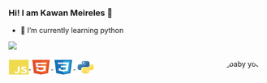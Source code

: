 ### Hi! I am Kawan Meireles 👋

- 🌱 I’m currently learning python
<!--
o my perfil do github foi baseado neste video do youtube da Rafaella Ballerini  https://www.youtube.com/watch?v=TsaLQAetPLU e esse é o link do repositório do Github Stats - https://github.com/anuraghazra/github-readme-stats
<img height="140em" src="https://github-readme-stats.vercel.app/api/top-langs/?username=kawanmeireles&layout=compact&langs_count=7&theme=gruvbox_light"/>
-->
<div align="left">
  <a href="https://github.com/kawanmeireles">
  <img height="180em" src="https://github-readme-stats.vercel.app/api?username=kawanmeireles&show_icons=true&theme=gruvbox_light&include_all_commits=true&count_private=true"/>

  
</div>
  
<!--
iamgens das liguas de programação que eu estou estudando ou tenho alguma base. Além do gif do baby yoda
-->
  <div style="display: inline_block"><br>
  <img align="center" alt="Rafa-Js" height="30" width="40" src="https://raw.githubusercontent.com/devicons/devicon/master/icons/javascript/javascript-plain.svg">
  <img align="center" alt="Rafa-HTML" height="30" width="40" src="https://raw.githubusercontent.com/devicons/devicon/master/icons/html5/html5-original.svg">
  <img align="center" alt="Rafa-CSS" height="30" width="40" src="https://raw.githubusercontent.com/devicons/devicon/master/icons/css3/css3-original.svg">
  <img align="center" alt="Rafa-Python" height="30" width="40" src="https://raw.githubusercontent.com/devicons/devicon/master/icons/python/python-original.svg">
  
  <img align="right" alt="baby yoda" height="150" style="border-radius:50px;" src="https://media.discordapp.net/attachments/772610315023679508/924787029915631616/baby_yoda.gif">
</div>
  
